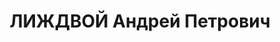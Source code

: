 ---
title: ЛИЖДВОЙ Андрей Петрович
description: "Род. в 1893, г.Остер Чернигов.обл., нач.Украин.упр. лесоохраны и лесонасаждений\
  \ \n  Арестован 02.08.37 г. Обв. по ст.ст. 58-7, 8, 11, активный уч-к а/сов. укр.национал.организации.\
  \ Приговор: ВК ВС СССР, 23.10.1937 - ВМН приговор приведен в исполнение"
---